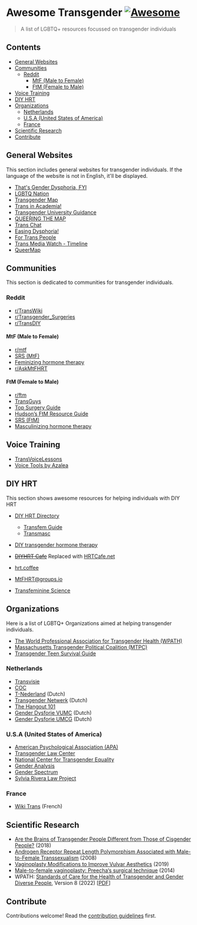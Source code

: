 # Awesome Transgender [![Awesome](https://awesome.re/badge.svg)](https://awesome.re)

> A list of LGBTQ+ resources focussed on transgender individuals


## Contents

- [General Websites](#general-websites)
- [Communities](#communities)
	- [Reddit](#reddit)
		- [MtF (Male to Female)](#mtf-male-to-female)
		- [FtM (Female to Male)](#ftm-female-to-male)
- [Voice Training](#voice-training)
- [DIY HRT](#diy-hrt)
- [Organizations](#organizations)
	- [Netherlands](#netherlands)
	- [U.S.A (United States of America)](#usa-united-states-of-america)
	- [France](#france)
- [Scientific Research](#scientific-research)
- [Contribute](#contribute)


## General Websites

This section includes general websites for transgender individuals. If the language of the website is not in English, it'll be displayed.

- [That's Gender Dysphoria, FYI](https://genderdysphoria.fyi/en/)
- [LGBTQ Nation](https://www.lgbtqnation.com)
- [Transgender Map](https://www.transgendermap.com)
- [Trans in Academia!](https://transacademic.org)
- [Transgender University Guidance](https://uniguide.transacademic.org)
- [QUEERING THE MAP](https://www.queeringthemap.com/)
- [Trans Chat](https://trans.chat/)
- [Easing Dysphoria!](https://antidysphoria.carrd.co/)
- [For Trans People](https://actionfortranshealth.org.uk/resources/for-trans-people/)
- [Trans Media Watch - Timeline](https://transmediawatch.org/a-trans-timeline)
- [QueerMap](https://map.qiekub.org/)



## Communities

This section is dedicated to communities for transgender individuals.

### Reddit

- [r/TransWiki](https://www.reddit.com/r/TransWiki)
- [r/Transgender_Surgeries](https://www.reddit.com/r/Transgender_Surgeries)
- [r/TransDIY](https://reddit.com/r/TransDIY)

#### MtF (Male to Female)

- [r/mtf](https://reddit.com/r/mtf)
- [SRS (MtF)](https://en.wikipedia.org/wiki/Sex_reassignment_surgery_%28male-to-female%29)
- [Feminizing hormone therapy](https://en.wikipedia.org/wiki/Feminizing_hormone_therapy)
- [r/AskMtFHRT](https://reddit.com/r/AskMtFHRT)

#### FtM (Female to Male)

- [r/ftm](https://reddit.com/r/ftm)
- [TransGuys](https://transguys.com)
- [Top Surgery Guide](https://www.topsurgery.net)
- [Hudson&rsquo;s FtM Resource Guide](http://www.ftmguide.org)
- [SRS (FtM)](https://en.wikipedia.org/wiki/Sex_reassignment_surgery_%28female-to-male%29)
- [Masculinizing hormone therapy](https://en.wikipedia.org/wiki/Masculinizing_hormone_therapy)


## Voice Training

- [TransVoiceLessons](https://www.youtube.com/@TransVoiceLessons)
- [Voice Tools by Azalea](https://voice.hydev.org)

## DIY HRT

This section shows awesome resources for helping individuals with DIY HRT

- [DIY HRT Directory](https://diyhrt.wiki/)
	- [Transfem Guide](https://diyhrt.wiki/transfem)
	- [Transmasc](https://diyhrt.wiki/transmasc)


- [DIY transgender hormone therapy](https://en.wikipedia.org/wiki/DIY_transgender_hormone_therapy)
- ~~[DIYHRT Cafe](https://diyhrt.cafe)~~ Replaced with [HRTCafe.net](https://hrtcafe.net)
- [hrt.coffee](https://hrt.coffee)
- [MtFHRT@groups.io](https://groups.io/g/MTFHRT)
- [Transfeminine Science](https://transfemscience.org)

## Organizations

Here is a list of LGBTQ+ Organizations aimed at helping transgender individuals.

- [The World Professional Association for Transgender Health (WPATH)](https://www.wpath.org)
- [Massachusetts Transgender Political Coalition (MTPC)](https://www.masstpc.org)
- [Transgender Teen Survival Guide](https://transgenderteensurvivalguide.com)

### Netherlands

- [Transvisie](https://transvisie.nl/information/)
- [COC](https://coc.nl/engels)
- [T-Nederland](https://t-nederland.nl/) (Dutch)
- [Transgender Netwerk](https://www.transgendernetwerk.nl/) (Dutch)
- [The Hangout 101](http://thehang-out010.weebly.com/)
- [Gender Dysforie VUMC](https://www.vumc.nl/zorg/expertisecentra-en-specialismen/kennis-en-zorgcentrum-genderdysforie.htm) (Dutch)
- [Gender Dysforie UMCG](https://www.umcg.nl/-/genderdysforie) (Dutch)

### U.S.A (United States of America)

- [American Psychological Association (APA)](https://www.apa.org/topics/lgbtq)
- [Transgender Law Center](https://transgenderlawcenter.org)
- [National Center for Transgender Equality](https://transequality.org)
- [Gender Analysis](https://genderanalysis.net)
- [Gender Spectrum](http://www.genderspectrum.org)
- [Sylvia Rivera Law Project](https://srlp.org)

### France

- [Wiki Trans](https://wikitrans.co) (French)

## Scientific Research

- [Are the Brains of Transgender People Different from Those of Cisgender People?](https://www.the-scientist.com/features/are-the-brains-of-transgender-people-different-from-those-of-cisgender-people-30027) (2018)
- [Androgen Receptor Repeat Length Polymorphism Associated with Male-to-Female Transsexualism](https://doi.org/10.1016/j.biopsych.2008.08.033) (2008)
- [Vaginoplasty Modifications to Improve Vulvar Aesthetics](https://doi.org/10.1016/j.ucl.2019.07.008) (2019)
- [Male-to-female vaginoplasty: Preecha‘s surgical technique](https://doi.org/10.3109/2000656X.2014.967253) (2014)
- WPATH: [Standards of Care for the Health of Transgender and Gender Diverse People](https://www.wpath.org/publications/soc), Version 8 (2022) \[[PDF](https://www.tandfonline.com/doi/pdf/10.1080/26895269.2022.2100644)]




## Contribute

Contributions welcome! Read the [contribution guidelines](contributing.md) first.
